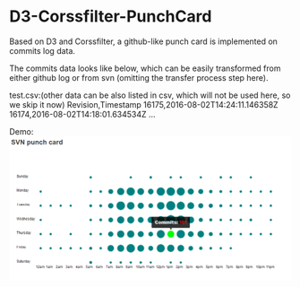 # D3-Corssfilter-PunchCard
Based on D3 and Corssfilter, a github-like punch card is implemented on commits log data. 


The commits data looks like below, which can be easily transformed from either github log or from svn (omitting the transfer process step here).

test.csv:(other data can be also listed in csv, which will not be used here, so we skip it now)
Revision,Timestamp
16175,2016-08-02T14:24:11.146358Z
16174,2016-08-02T14:18:01.634534Z
...


Demo:
![Alt text](/image/graph.PNG "Punch card with tooltips")
